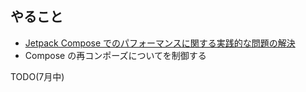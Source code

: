 ## やること
- [Jetpack Compose でのパフォーマンスに関する実践的な問題の解決](https://developer.android.com/codelabs/jetpack-compose-performance?hl=ja#0)
- Compose の再コンポーズについてを制御する

TODO(7月中)